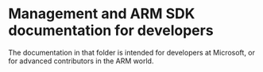 # Management and ARM SDK documentation for developers

The documentation in that folder is intended for developers at Microsoft, or for advanced contributors in the ARM world.

